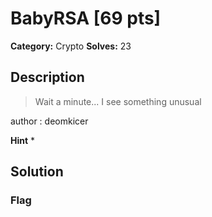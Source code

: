 # BabyRSA [69 pts]

**Category:** Crypto
**Solves:** 23

## Description
>Wait a minute... I see something unusual

author : deomkicer

**Hint**
* 

## Solution

### Flag

